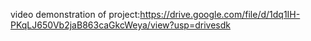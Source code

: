 video demonstration of project:https://drive.google.com/file/d/1dq1IH-PKqLJ650Vb2jaB863caGkcWeya/view?usp=drivesdk
